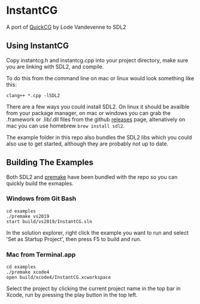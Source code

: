 # InstantCG
A port of [QuickCG](https://lodev.org/quickcg/) by Lode Vandevenne to SDL2

## Using InstantCG

Copy instantcg.h and instantcg.cpp into your project directory, make sure you are linking with SDL2, and compile.

To do this from the command line on mac or linux would look something like this:

```
clang++ *.cpp -lSDL2
```

There are a few ways you could install SDL2. On linux it should be availble from your package manager, on mac or windows you can grab the .framework or .lib/.dll files from the github [releases](https://github.com/libsdl-org/SDL/releases) page, altenatively on mac you can use homebrew `brew install sdl2`.

The example folder in this repo also bundles the SDL2 libs which you could also use to get started, although they are probably not up to date.

## Building The Examples

Both SDL2 and [premake](https://premake.github.io/) have been bundled with the repo so you can quickly build the exmaples.

### Windows from Git Bash

```
cd examples
./premake vs2019
start build/vs2019/InstantCG.sln
```

In the solution explorer, right click the example you want to run and select 'Set as Startup Project', then press F5 to build and run.

### Mac from Terminal.app

```
cd examples
./premake xcode4
open build/xcode4/InstantCG.xcworkspace
```

Select the project by clicking the current project name in the top bar in Xcode, run by pressing the play button in the top left.